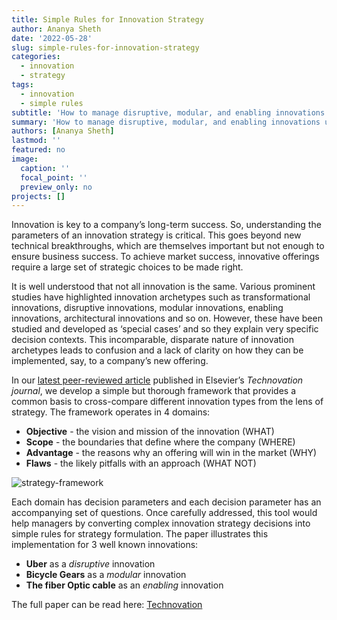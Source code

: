 ```yaml
---
title: Simple Rules for Innovation Strategy
author: Ananya Sheth
date: '2022-05-28'
slug: simple-rules-for-innovation-strategy
categories:
  - innovation
  - strategy
tags:
  - innovation
  - simple rules
subtitle: 'How to manage disruptive, modular, and enabling innovations using a specific set of questions'
summary: 'How to manage disruptive, modular, and enabling innovations using a specific set of questions'
authors: [Ananya Sheth]
lastmod: ''
featured: no
image:
  caption: ''
  focal_point: ''
  preview_only: no
projects: []
---
```


Innovation is key to a company’s long-term success.  So, understanding the parameters of an innovation strategy is critical.  This goes beyond new technical breakthroughs, which are themselves important but not enough to ensure business success.  To achieve market success, innovative offerings require a large set of strategic choices to be made right. 

It is well understood that not all innovation is the same.  Various prominent studies have highlighted innovation archetypes such as transformational innovations, disruptive innovations, modular innovations, enabling innovations, architectural innovations and so on.  However, these have been studied and developed as ‘special cases’ and so they explain very specific decision contexts.  This incomparable, disparate nature of innovation archetypes leads to confusion and a lack of clarity on how they can be implemented, say, to a company’s new offering.

In our [latest peer-reviewed article](https://www.sciencedirect.com/science/article/pii/S0166497222000815) published in Elsevier’s *Technovation journal*, we develop a simple but thorough framework that provides a common basis to cross-compare different innovation types from the lens of strategy.  The framework operates in 4 domains:
* **Objective** - the vision and mission of the innovation (WHAT)
* **Scope** - the boundaries that define where the company (WHERE)
* **Advantage** - the reasons why an offering will win in the market (WHY)
*	**Flaws** - the likely pitfalls with an approach (WHAT NOT)

![strategy-framework](/img/Technovation-framework.jpeg)

Each domain has decision parameters and each decision parameter has an accompanying set of questions.  Once carefully addressed, this tool would help managers by converting complex innovation strategy decisions into simple rules for strategy formulation.  The paper illustrates this implementation for 3 well known innovations:

* **Uber** as a *disruptive* innovation
* **Bicycle Gears** as a *modular* innovation
* **The fiber Optic cable** as an *enabling* innovation

The full paper can be read here: [Technovation](https://www.sciencedirect.com/science/article/pii/S0166497222000815)